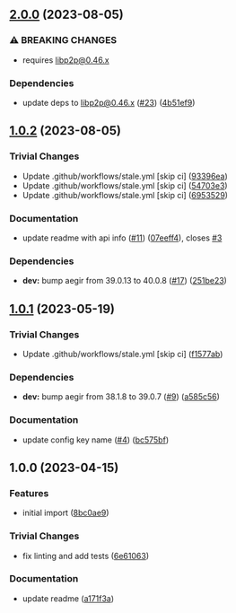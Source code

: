 ## [2.0.0](https://github.com/libp2p/js-ipni-content-routing/compare/v1.0.2...v2.0.0) (2023-08-05)


### ⚠ BREAKING CHANGES

* requires libp2p@0.46.x

### Dependencies

* update deps to libp2p@0.46.x ([#23](https://github.com/libp2p/js-ipni-content-routing/issues/23)) ([4b51ef9](https://github.com/libp2p/js-ipni-content-routing/commit/4b51ef93670492abbc160123823413077c3eb1a3))

## [1.0.2](https://github.com/libp2p/js-ipni-content-routing/compare/v1.0.1...v1.0.2) (2023-08-05)


### Trivial Changes

* Update .github/workflows/stale.yml [skip ci] ([93396ea](https://github.com/libp2p/js-ipni-content-routing/commit/93396ea8662d5d158ca6ca56f36b529b871f4eac))
* Update .github/workflows/stale.yml [skip ci] ([54703e3](https://github.com/libp2p/js-ipni-content-routing/commit/54703e3e2634f42ddc15abcafa78efd5be83c549))
* Update .github/workflows/stale.yml [skip ci] ([6953529](https://github.com/libp2p/js-ipni-content-routing/commit/6953529896b1767def38061ed38e0a46072d5eec))


### Documentation

* update readme with api info ([#11](https://github.com/libp2p/js-ipni-content-routing/issues/11)) ([07eeff4](https://github.com/libp2p/js-ipni-content-routing/commit/07eeff4e94aa11f5094cdb7997f907968e86d911)), closes [#3](https://github.com/libp2p/js-ipni-content-routing/issues/3)


### Dependencies

* **dev:** bump aegir from 39.0.13 to 40.0.8 ([#17](https://github.com/libp2p/js-ipni-content-routing/issues/17)) ([251be23](https://github.com/libp2p/js-ipni-content-routing/commit/251be2351ba53b9c00c7ad38ea42964d05e4f63a))

## [1.0.1](https://github.com/libp2p/js-ipni-content-routing/compare/v1.0.0...v1.0.1) (2023-05-19)


### Trivial Changes

* Update .github/workflows/stale.yml [skip ci] ([f1577ab](https://github.com/libp2p/js-ipni-content-routing/commit/f1577ab9e6aa0f5379570bbc9785ba50574c2d4a))


### Dependencies

* **dev:** bump aegir from 38.1.8 to 39.0.7 ([#9](https://github.com/libp2p/js-ipni-content-routing/issues/9)) ([a585c56](https://github.com/libp2p/js-ipni-content-routing/commit/a585c565856aed519d5ae43bf626ec8f5a8eea07))


### Documentation

* update config key name ([#4](https://github.com/libp2p/js-ipni-content-routing/issues/4)) ([bc575bf](https://github.com/libp2p/js-ipni-content-routing/commit/bc575bf635020f0febb88cede4cfa3987f38f750))

## 1.0.0 (2023-04-15)


### Features

* initial import ([8bc0ae9](https://github.com/libp2p/js-ipni-content-routing/commit/8bc0ae937a319c99aa10042aaaecb46afabe60de))


### Trivial Changes

* fix linting and add tests ([6e61063](https://github.com/libp2p/js-ipni-content-routing/commit/6e610636594157ac5d01473eee1e2c2a2c8605cd))


### Documentation

* update readme ([a171f3a](https://github.com/libp2p/js-ipni-content-routing/commit/a171f3a9ec76c5091aa4046e869042dd8361de1b))
